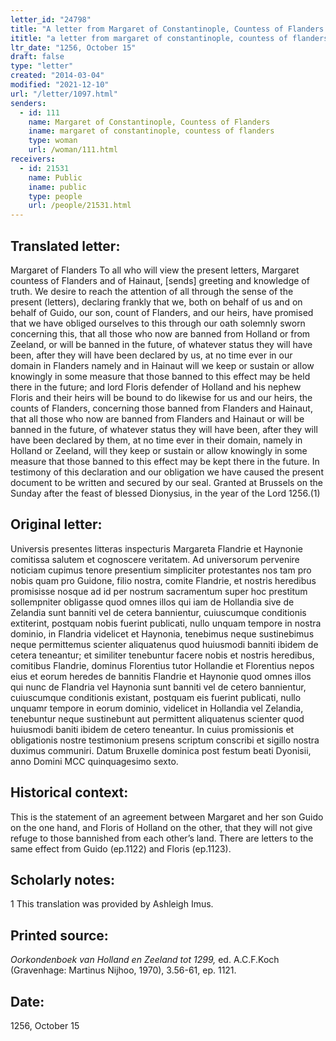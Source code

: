 ```yaml
---
letter_id: "24798"
title: "A letter from Margaret of Constantinople, Countess of Flanders (1256, October 15)"
ititle: "a letter from margaret of constantinople, countess of flanders (1256, october 15)"
ltr_date: "1256, October 15"
draft: false
type: "letter"
created: "2014-03-04"
modified: "2021-12-10"
url: "/letter/1097.html"
senders:
  - id: 111
    name: Margaret of Constantinople, Countess of Flanders
    iname: margaret of constantinople, countess of flanders
    type: woman
    url: /woman/111.html
receivers:
  - id: 21531
    name: Public
    iname: public
    type: people
    url: /people/21531.html
---
```

<h2> Translated letter:</h2>Margaret of Flanders
	To all who will view the present letters, Margaret countess of Flanders and of Hainaut, [sends] greeting and knowledge of truth.
	We desire to reach the attention of all through the sense of the present (letters), declaring frankly that we, both on behalf of us and on behalf of Guido, our son, count of Flanders, and our heirs, have promised that we have obliged ourselves to this through our oath solemnly sworn concerning this, that all those who now are banned from Holland or from Zeeland, or will be banned in the future, of whatever status they will have been, after they will have been declared by us, at no time ever in our domain in Flanders namely and in Hainaut will we keep or sustain or allow knowingly in some measure that those banned to this effect may be held there in the future; and lord Floris defender of Holland and his nephew Floris and their heirs will be bound to do likewise for us and our heirs, the counts of Flanders, concerning those banned from Flanders and Hainaut, that all those who now are banned from Flanders and Hainaut or will be banned in the future, of whatever status they will have been, after they will have been declared by them, at no time ever in their domain, namely in Holland or Zeeland, will they keep or sustain or allow knowingly in some measure that those banned to this effect may be kept there in the future.
	In testimony of this declaration and our obligation we have caused the present document to be written and secured by our seal.
	Granted at Brussels on the Sunday after the feast of blessed Dionysius, in the year of the Lord 1256.(1)
<h2 class="mt-4"> Original letter:</h2>Universis presentes litteras inspecturis Margareta Flandrie et Haynonie comitissa salutem et cognoscere  veritatem.
Ad universorum pervenire noticiam cupimus tenore presentium simpliciter protestantes nos tam pro nobis quam pro Guidone, filio nostra, comite Flandrie, et nostris heredibus promisisse nosque ad id per nostrum sacramentum super hoc prestitum  sollempniter obligasse quod omnes illos qui iam de Hollandia sive de Zelandia sunt banniti vel de cetera bannientur, cuiuscumque conditionis extiterint, postquam nobis fuerint publicati, nullo unquam tempore in nostra dominio, in Flandria videlicet et Haynonia, tenebimus neque sustinebimus neque permittemus scienter aliquatenus quod huiusmodi  banniti ibidem de cetera teneantur; et similiter tenebuntur facere nobis et nostris heredibus, comitibus Flandrie, dominus Florentius tutor Hollandie et Florentius nepos eius et eorum heredes de bannitis Flandrie et Haynonie quod omnes illos qui nunc de Flandria vel Haynonia sunt banniti vel de cetero bannientur, cuiuscumque conditionis existant, postquam eis fuerint publicati, nullo unquamr tempore in eorum dominio, videlicet in Hollandia vel Zelandia, tenebuntur neque sustinebunt aut permittent aliquatenus scienter quod huiusmodi baniti ibidem de cetero teneantur.
In cuius promissionis et obligationis nostre testimonium presens scriptum  conscribi et sigillo nostra duximus communiri.
Datum Bruxelle dominica post festum beati Dyonisii, anno Domini MCC quinquagesimo sexto.
<h2 class="mt-4"> Historical context:</h2>This is the statement of an agreement between Margaret and her son Guido on the one hand, and Floris of Holland on the other, that they will not give refuge to those bannished from each other’s land.  There are letters to the same effect from Guido (ep.1122) and Floris (ep.1123).
<h2 class="mt-4"> Scholarly notes:</h2>1 This translation was provided by Ashleigh Imus.
<h2 class="mt-4"> Printed source:</h2><p><em>Oorkondenboek van Holland en Zeeland tot 1299,</em> ed. A.C.F.Koch (Gravenhage: Martinus Nijhoo, 1970), 3.56-61, ep. 1121.</p><h2 class="mt-4"> Date:</h2>1256, October 15